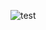 ![test](https://user-images.githubusercontent.com/78850554/107905605-10e17580-6f75-11eb-89a8-7e0a421c00c6.png)
